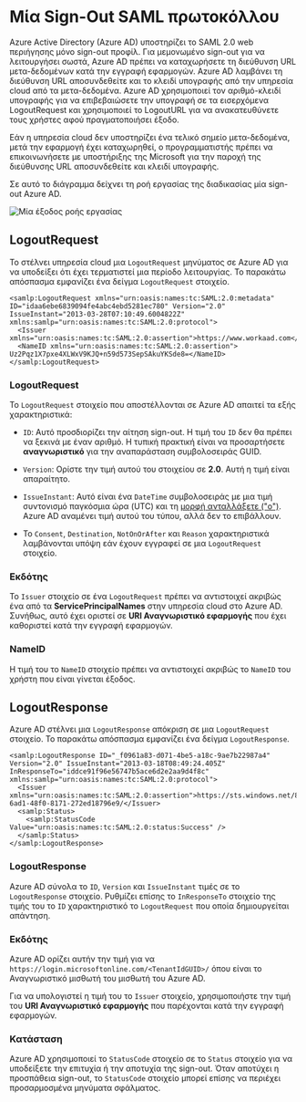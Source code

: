 <properties
    pageTitle="Azure μία έξοδος πρωτόκολλο SAML | Microsoft Azure"
    description="Σε αυτό το άρθρο περιγράφει το μεμονωμένο πρωτόκολλο SAML Sign-Out στο Azure Active Directory"
    services="active-directory"
    documentationCenter=".net"
    authors="priyamohanram"
    manager="mbaldwin"
    editor=""/>

<tags
    ms.service="active-directory"
    ms.workload="identity"
    ms.tgt_pltfrm="na"
    ms.devlang="na"
    ms.topic="article"
    ms.date="10/03/2016"
    ms.author="priyamo"/>


# <a name="single-sign-out-saml-protocol"></a>Μία Sign-Out SAML πρωτοκόλλου

Azure Active Directory (Azure AD) υποστηρίζει το SAML 2.0 web περιήγησης μόνο sign-out προφίλ. Για μεμονωμένο sign-out για να λειτουργήσει σωστά, Azure AD πρέπει να καταχωρήσετε τη διεύθυνση URL μετα-δεδομένων κατά την εγγραφή εφαρμογών. Azure AD λαμβάνει τη διεύθυνση URL αποσυνδεθείτε και το κλειδί υπογραφής από την υπηρεσία cloud από τα μετα-δεδομένα. Azure AD χρησιμοποιεί τον αριθμό-κλειδί υπογραφής για να επιβεβαιώσετε την υπογραφή σε τα εισερχόμενα LogoutRequest και χρησιμοποιεί το LogoutURL για να ανακατευθύνετε τους χρήστες αφού πραγματοποιήσει έξοδο.

Εάν η υπηρεσία cloud δεν υποστηρίζει ένα τελικό σημείο μετα-δεδομένα, μετά την εφαρμογή έχει καταχωρηθεί, ο προγραμματιστής πρέπει να επικοινωνήσετε με υποστήριξης της Microsoft για την παροχή της διεύθυνσης URL αποσυνδεθείτε και κλειδί υπογραφής.

Σε αυτό το διάγραμμα δείχνει τη ροή εργασίας της διαδικασίας μία sign-out Azure AD.

![Μία έξοδος ροής εργασίας](media/active-directory-single-sign-out-protocol-reference/active-directory-saml-single-sign-out-workflow.png)

## <a name="logoutrequest"></a>LogoutRequest

Το στέλνει υπηρεσία cloud μια `LogoutRequest` μηνύματος σε Azure AD για να υποδείξει ότι έχει τερματιστεί μια περίοδο λειτουργίας. Το παρακάτω απόσπασμα εμφανίζει ένα δείγμα `LogoutRequest` στοιχείο.

```
<samlp:LogoutRequest xmlns="urn:oasis:names:tc:SAML:2.0:metadata" ID="idaa6ebe6839094fe4abc4ebd5281ec780" Version="2.0" IssueInstant="2013-03-28T07:10:49.6004822Z" xmlns:samlp="urn:oasis:names:tc:SAML:2.0:protocol">
  <Issuer xmlns="urn:oasis:names:tc:SAML:2.0:assertion">https://www.workaad.com</Issuer>
  <NameID xmlns="urn:oasis:names:tc:SAML:2.0:assertion"> Uz2Pqz1X7pxe4XLWxV9KJQ+n59d573SepSAkuYKSde8=</NameID>
</samlp:LogoutRequest>
```

### <a name="logoutrequest"></a>LogoutRequest

Το `LogoutRequest` στοιχείο που αποστέλλονται σε Azure AD απαιτεί τα εξής χαρακτηριστικά:

- `ID`: Αυτό προσδιορίζει την αίτηση sign-out. Η τιμή του `ID` δεν θα πρέπει να ξεκινά με έναν αριθμό. Η τυπική πρακτική είναι να προσαρτήσετε **αναγνωριστικό** για την αναπαράσταση συμβολοσειράς GUID.

- `Version`: Ορίστε την τιμή αυτού του στοιχείου σε **2.0**. Αυτή η τιμή είναι απαραίτητο.

- `IssueInstant`: Αυτό είναι ένα `DateTime` συμβολοσειράς με μια τιμή συντονισμό παγκόσμια ώρα (UTC) και τη [μορφή ανταλλάξετε ("o")](https://msdn.microsoft.com/library/az4se3k1.aspx). Azure AD αναμένει τιμή αυτού του τύπου, αλλά δεν το επιβάλλουν.

- Το `Consent`, `Destination`, `NotOnOrAfter` και `Reason` χαρακτηριστικά λαμβάνονται υπόψη εάν έχουν εγγραφεί σε μια `LogoutRequest` στοιχείο.

### <a name="issuer"></a>Εκδότης

Το `Issuer` στοιχείο σε ένα `LogoutRequest` πρέπει να αντιστοιχεί ακριβώς ένα από τα **ServicePrincipalNames** στην υπηρεσία cloud στο Azure AD. Συνήθως, αυτό έχει οριστεί σε **URI Αναγνωριστικό εφαρμογής** που έχει καθοριστεί κατά την εγγραφή εφαρμογών.

### <a name="nameid"></a>NameID

Η τιμή του το `NameID` στοιχείο πρέπει να αντιστοιχεί ακριβώς το `NameID` του χρήστη που είναι γίνεται έξοδος.
## <a name="logoutresponse"></a>LogoutResponse

Azure AD στέλνει μια `LogoutResponse` απόκριση σε μια `LogoutRequest` στοιχείο. Το παρακάτω απόσπασμα εμφανίζει ένα δείγμα `LogoutResponse`.

```
<samlp:LogoutResponse ID="_f0961a83-d071-4be5-a18c-9ae7b22987a4" Version="2.0" IssueInstant="2013-03-18T08:49:24.405Z" InResponseTo="iddce91f96e56747b5ace6d2e2aa9d4f8c" xmlns:samlp="urn:oasis:names:tc:SAML:2.0:protocol">
  <Issuer xmlns="urn:oasis:names:tc:SAML:2.0:assertion">https://sts.windows.net/82869000-6ad1-48f0-8171-272ed18796e9/</Issuer>
  <samlp:Status>
    <samlp:StatusCode Value="urn:oasis:names:tc:SAML:2.0:status:Success" />
  </samlp:Status>
</samlp:LogoutResponse>
```

### <a name="logoutresponse"></a>LogoutResponse

Azure AD σύνολα το `ID`, `Version` και `IssueInstant` τιμές σε το `LogoutResponse` στοιχείο. Ρυθμίζει επίσης το `InResponseTo` στοιχείο της τιμής του το `ID` χαρακτηριστικό το `LogoutRequest` που οποία δημιουργείται απάντηση.

### <a name="issuer"></a>Εκδότης

Azure AD ορίζει αυτήν την τιμή για να `https://login.microsoftonline.com/<TenantIdGUID>/` όπου <TenantIdGUID> είναι το Αναγνωριστικό μισθωτή του μισθωτή του Azure AD.

Για να υπολογιστεί η τιμή του το `Issuer` στοιχείο, χρησιμοποιήστε την τιμή του **URI Αναγνωριστικό εφαρμογής** που παρέχονται κατά την εγγραφή εφαρμογών.

### <a name="status"></a>Κατάσταση

Azure AD χρησιμοποιεί το `StatusCode` στοιχείο σε το `Status` στοιχείο για να υποδείξετε την επιτυχία ή την αποτυχία της sign-out. Όταν αποτύχει η προσπάθεια sign-out, το `StatusCode` στοιχείο μπορεί επίσης να περιέχει προσαρμοσμένα μηνύματα σφάλματος.
